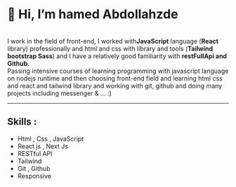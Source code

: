    <h1>👋 Hi, I’m hamed Abdollahzde</h1>
    <br />
    <b></b>
    I work in the field of front-end, I worked with<b>JavaScript</b> language
    (<b>React</b> library) professionally and html and css with library and
    tools (<b>Tailwind bootstrap Sass</b>) and I have a relatively good
    familiarity with <b>restFullApi and Github.</b>
    <br />
    Passing intensive courses of learning programming with javascript language
    on nodejs runtime and then choosing front-end field and learning html css
    and react and tailwind library and working with git, github and doing many
    projects including messenger & ... :)
<hr>

<h2> Skills : </h2>
<ul>
   <li>Html , Css , JavaScript</li>
   <li>React js , Next Js</li>
   <li>RESTful API</li>
   <li>Tailwind</li>
   <li>Git , Github</li>
   <li>Responsive</li>
</ul>
